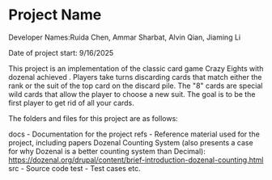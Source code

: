 # Project Name

Developer Names:Ruida Chen, Ammar Sharbat, Alvin Qian, Jiaming Li

Date of project start: 9/16/2025

This project is an implementation of the classic card game Crazy Eights with dozenal achieved .
Players take turns discarding cards that match either the rank or the suit of the top card on the discard pile.
The "8" cards are special wild cards that allow the player to choose a new suit.
The goal is to be the first player to get rid of all your cards.


The folders and files for this project are as follows:

docs - Documentation for the project
refs - Reference material used for the project, including papers
Dozenal Counting System (also presents a case for why Dozenal is a better counting system than Decimal):
https://dozenal.org/drupal/content/brief-introduction-dozenal-counting.html
src - Source code
test - Test cases
etc.
